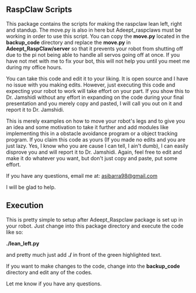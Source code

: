 ## RaspClaw Scripts
This package contains the scripts for making the raspclaw lean left, right and standup. The move.py is also in here but Adeept_raspclaws must be working in order to use this script. You can copy the __move.py__ located in the __backup_code__ directory and replace the __move.py__ in __Adeept_RaspClaw/server__ so that it prevents your robot from shutting off due to the pi not being able to handle all servos going off at once. If you have not met with me to fix your bot, this will not help you until you meet me during my office hours.

You can take this code and edit it to your liking. It is open source and I have no issue with you making edits. However, just executing this code and expecting your robot to work will take effort on your part. If you show this to Dr. Jamshidi without any effort in expanding on the code during your final presentation and you merely copy and pasted, I will call you out on it and report it to Dr. Jamshidi.

This is merely examples on how to move your robot's legs and to give you an idea and some motivation to take it further and add modules like implementing this in a obstacle avoidance program or a object tracking program. If you claim this code as yours (If you made no edits and you are just lazy. Yes, I know who you are cause I can tell, I ain't dumb), I can easily disprove you and will report it to Dr. Jamshidi. Again, feel free to edit and make it do whatever you want, but don't just copy and paste, put some effort.

If you have any questions, email me at: asibarra98@gmail.com

I will be glad to help.

## Execution
This is pretty simple to setup after Adeept_Raspclaw package is set up in your robot. Just change into this package directory and execute the code like so:

__./lean_left.py__

and pretty much just add __./__ in front of the green highlighted text.

If you want to make changes to the code, change into the __backup_code__ directory and edit any of the codes. 

Let me know if you have any questions.

